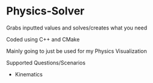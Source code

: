 # Physics-Solver

Grabs inputted values and solves/creates what you need

Coded using C++ and CMake

Mainly going to just be used for my Physics Visualization

Supported Questions/Scenarios
- Kinematics
